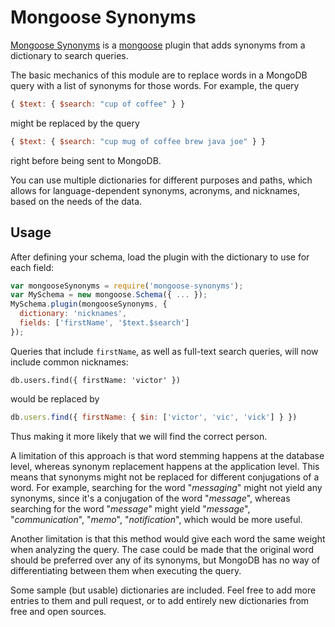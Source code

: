 Mongoose Synonyms
=================

[Mongoose Synonyms](https://github.com/vkareh/mongoose-synonyms) is a
[mongoose](http://mongoosejs.com/) plugin that adds synonyms from a dictionary
to search queries.

The basic mechanics of this module are to replace words in a MongoDB query with
a list of synonyms for those words. For example, the query
```javascript
{ $text: { $search: "cup of coffee" } }
```
might be replaced by the query
```javascript
{ $text: { $search: "cup mug of coffee brew java joe" } }
```
right before being sent to MongoDB.

You can use multiple dictionaries for different purposes and paths, which allows
for language-dependent synonyms, acronyms, and nicknames, based on the needs of
the data.

Usage
-----
After defining your schema, load the plugin with the dictionary to use for each
field:
```javascript
var mongooseSynonyms = require('mongoose-synonyms');
var MySchema = new mongoose.Schema({ ... });
MySchema.plugin(mongooseSynonyms, {
  dictionary: 'nicknames',
  fields: ['firstName', '$text.$search']
});
```
Queries that include `firstName`, as well as full-text search queries, will now
include common nicknames:
```javscript
db.users.find({ firstName: 'victor' })
```
would be replaced by
```javascript
db.users.find({ firstName: { $in: ['victor', 'vic', 'vick'] } })
```
Thus making it more likely that we will find the correct person.

A limitation of this approach is that word stemming happens at the database
level, whereas synonym replacement happens at the application level. This means
that synonyms might not be replaced for different conjugations of a word. For
example, searching for the word "_messaging_" might not yield any synonyms,
since it's a conjugation of the word "_message_", whereas searching for the word
"_message_" might yield "_message_", "_communication_", "_memo_",
"_notification_", which would be more useful.

Another limitation is that this method would give each word the same weight when
analyzing the query. The case could be made that the original word should be
preferred over any of its synonyms, but MongoDB has no way of differentiating
between them when executing the query.

Some sample (but usable) dictionaries are included. Feel free to add more
entries to them and pull request, or to add entirely new dictionaries from free
and open sources.
